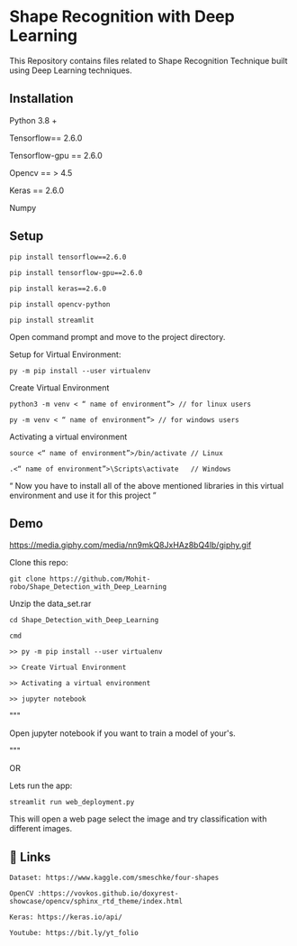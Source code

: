 
# Shape Recognition with Deep Learning

This Repository contains files related to Shape Recognition Technique built using Deep Learning techniques.
##  Installation

Python 3.8 +

Tensorflow== 2.6.0

Tensorflow-gpu == 2.6.0

Opencv == > 4.5

Keras == 2.6.0

Numpy


    
## Setup

    pip install tensorflow==2.6.0

    pip install tensorflow-gpu==2.6.0

    pip install keras==2.6.0

    pip install opencv-python

    pip install streamlit

Open command prompt and move 
to the project directory.

Setup for Virtual Environment:

    py -m pip install --user virtualenv

Create Virtual Environment

    python3 -m venv < “ name of environment”> // for linux users

    py -m venv < “ name of environment”> // for windows users

Activating a virtual environment

    source <“ name of environment”>/bin/activate // Linux

    .<“ name of environment”>\Scripts\activate   // Windows
  
“ Now you have to install all of the above mentioned libraries in this virtual environment and use it for this project ”


##  Demo

https://media.giphy.com/media/nn9mkQ8JxHAz8bQ4lb/giphy.gif

Clone this repo:

    git clone https://github.com/Mohit-robo/Shape_Detection_with_Deep_Learning

Unzip the data_set.rar

    cd Shape_Detection_with_Deep_Learning

    cmd  

    >> py -m pip install --user virtualenv 

    >> Create Virtual Environment 

    >> Activating a virtual environment 

    >> jupyter notebook
    
"""

Open jupyter notebook if you want to train a model of your's.

"""

   OR

Lets run the app:

    streamlit run web_deployment.py

This will open a web page select the image 
and try classification with different images.




## 🔗 Links
    
    Dataset: https://www.kaggle.com/smeschke/four-shapes
    
    OpenCV :https://vovkos.github.io/doxyrest-showcase/opencv/sphinx_rtd_theme/index.html
    
    Keras: https://keras.io/api/
    
    Youtube: https://bit.ly/yt_folio
